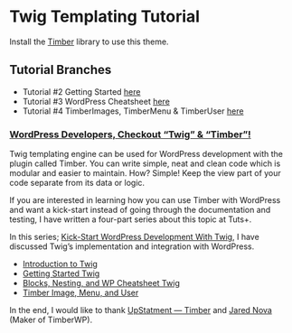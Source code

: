 # Twig Templating Tutorial
Install the [Timber](https://wordpress.org/plugins/timber-library/) library to use this theme.

## Tutorial Branches
- Tutorial #2 Getting Started [here](https://github.com/ahmadawais/Twig-Tutorial/tree/Getting-Started)
- Tutorial #3 WordPress Cheatsheet [here](https://github.com/ahmadawais/Twig-Tutorial/tree/WPCheatsheet)
- Tutorial #4 TimberImages, TimberMenu & TimberUser [here](https://github.com/ahmadawais/Twig-Tutorial/tree/ImagesMenusUsers)

### [WordPress Developers, Checkout “Twig” & “Timber”!](https://ahmadawais.com/wordpress-developers-checkout-twig-php-templating/)

Twig templating engine can be used for WordPress development with the plugin called Timber. You can write simple, neat and clean code which is modular and easier to maintain. How? Simple! Keep the view part of your code separate from its data or logic.

If you are interested in learning how you can use Timber with WordPress and want a kick-start instead of going through the documentation and testing, I have written a four-part series about this topic at Tuts+.

In this series; [Kick-Start WordPress Development With Twig](http://code.tutsplus.com/series/kick-start-wordpress-development-with-twig--cms-974), I have discussed Twig’s implementation and integration with WordPress.

- [Introduction to Twig](http://code.tutsplus.com/articles/kick-start-wordpress-development-with-twig-introduction--cms-24781)
- [Getting Started Twig](http://code.tutsplus.com/articles/kick-start-wordpress-development-with-twig-getting-started--cms-25690)
- [Blocks, Nesting, and WP Cheatsheet Twig](http://code.tutsplus.com/articles/kick-start-wordpress-development-with-twig-blocks-nesting-and-wp-cheatsheet--cms-25708)
- [Timber Image, Menu, and User](http://code.tutsplus.com/articles/kick-start-wordpress-development-with-twig-timber-image-menu-and-user--cms-25750)

In the end, I would like to thank [UpStatment — Timber](http://upstatement.com/timber/) and [Jared Nova](https://twitter.com/jarednova) (Maker of TimberWP).
